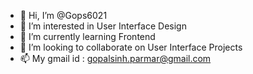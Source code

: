 - 👋 Hi, I’m @Gops6021
- 👀 I’m interested in User Interface Design
- 🌱 I’m currently learning Frontend 
- 💞️ I’m looking to collaborate on User Interface Projects
- 📫 My gmail id : gopalsinh.parmar@gmail.com

<!---
Gops6021/Gops6021 is a ✨ special ✨ repository because its `README.md` (this file) appears on your GitHub profile.
You can click the Preview link to take a look at your changes.
--->
